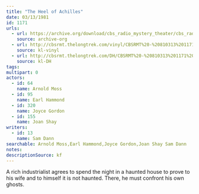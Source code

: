 ```yaml
---
title: "The Heel of Achilles"
date: 03/13/1981
id: 1171
urls: 
  - url: https://archive.org/download/cbs_radio_mystery_theater/cbs_radio_mystery_theater-1151-1200.zip/cbs_radio_mystery_theater-1151-1200%2Fcbsrmt_1171_the_heel_of_achilles.mp3
    source: archive-org
  - url: http://cbsrmt.thelongtrek.com/vinyl/CBSRMT%20-%20810313%201171%20The%20Heel%20Of%20Achilles_afrts.mp3
    source: kl-vinyl
  - url: http://cbsrmt.thelongtrek.com/DH/CBSRMT%20-%20810313%201171%20The%20Heel%20of%20Achilles_dh.mp3
    source: kl-DH
tags: 
multipart: 0
actors:  
  - id: 64
    name: Arnold Moss  
  - id: 95
    name: Earl Hammond  
  - id: 320
    name: Joyce Gordon  
  - id: 155
    name: Joan Shay
writers:  
  - id: 13
    name: Sam Dann
searchable: Arnold Moss,Earl Hammond,Joyce Gordon,Joan Shay Sam Dann
notes: 
descriptionSource: kf
---
```

A rich industrialist agrees to spend the night in a haunted house to prove to his wife and to himself it is not haunted. There, he must confront his own ghosts.